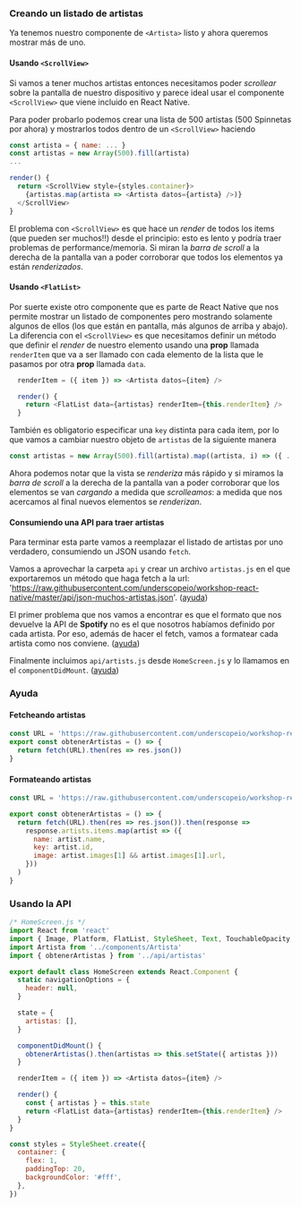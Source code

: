 ### Creando un listado de artistas
Ya tenemos nuestro componente de `<Artista>` listo y ahora queremos mostrar más de uno.

#### Usando `<ScrollView>`
Si vamos a tener muchos artistas entonces necesitamos poder _scrollear_ sobre la pantalla de nuestro dispositivo y parece ideal usar el componente `<ScrollView>` que viene incluido en React Native.

Para poder probarlo podemos crear una lista de 500 artistas (500 Spinnetas por ahora) y mostrarlos todos dentro de un `<ScrollView>` haciendo 
```js
const artista = { name: ... }
const artistas = new Array(500).fill(artista)
...

render() {
  return <ScrollView style={styles.container}>
    {artistas.map(artista => <Artista datos={artista} />)}
  </ScrollView>
}
```

El problema con `<ScrollView>` es que hace un _render_ de todos los items (que pueden ser muchos!!) desde el principio: esto es lento y podría traer problemas de performance/memoria. Si miran la _barra de scroll_ a la derecha de la pantalla van a poder corroborar que todos los elementos ya están _renderizados_.

#### Usando `<FlatList>`
Por suerte existe otro componente que es parte de React Native que nos permite mostrar un listado de componentes pero mostrando solamente algunos de ellos (los que están en pantalla, más algunos de arriba y abajo). La diferencia con el `<ScrollView>` es que necesitamos definir un método que definir el _render_ de nuestro elemento usando una **prop** llamada `renderItem` que va a ser llamado con cada elemento de la lista que le pasamos por otra **prop** llamada `data`.
```js
  renderItem = ({ item }) => <Artista datos={item} />

  render() {
    return <FlatList data={artistas} renderItem={this.renderItem} />
  }
```

También es obligatorio especificar una `key` distinta para cada item, por lo que vamos a cambiar nuestro objeto de `artistas` de la siguiente manera
```js
const artistas = new Array(500).fill(artista).map((artista, i) => ({ ...artista, key: i }))
```

Ahora podemos notar que la vista se _renderiza_ más rápido y si miramos la _barra de scroll_ a la derecha de la pantalla van a poder corroborar que los elementos se van _cargando_ a medida que _scrolleamos_: a medida que nos acercamos al final nuevos elementos se _renderizan_.

#### Consumiendo una API para traer artistas
Para terminar esta parte vamos a reemplazar el listado de artistas por uno verdadero, consumiendo un JSON usando `fetch`.

Vamos a aprovechar la carpeta `api` y crear un archivo `artistas.js` en el que exportaremos un método que haga fetch a la url: 'https://raw.githubusercontent.com/underscopeio/workshop-react-native/master/api/json-muchos-artistas.json'. ([ayuda](#fetcheando-artistas))

El primer problema que nos vamos a encontrar es que el formato que nos devuelve la API de **Spotify** no es el que nosotros habíamos definido por cada artista. Por eso, además de hacer el fetch, vamos a formatear cada artista como nos conviene. ([ayuda](#formateando-artistas))

Finalmente incluimos `api/artists.js` desde `HomeScreen.js` y lo llamamos en el `componentDidMount`. ([ayuda](#usando-la-api))

### Ayuda
#### Fetcheando artistas
```js
const URL = 'https://raw.githubusercontent.com/underscopeio/workshop-react-native/master/api/json-muchos-artistas.json'
export const obtenerArtistas = () => {
  return fetch(URL).then(res => res.json())
}
```

#### Formateando artistas
```js
const URL = 'https://raw.githubusercontent.com/underscopeio/workshop-react-native/master/api/json-muchos-artistas.json'

export const obtenerArtistas = () => {
  return fetch(URL).then(res => res.json()).then(response =>
    response.artists.items.map(artist => ({
      name: artist.name,
      key: artist.id,
      image: artist.images[1] && artist.images[1].url,
    }))
  )
}
```

### Usando la API
```js
/* HomeScreen.js */
import React from 'react'
import { Image, Platform, FlatList, StyleSheet, Text, TouchableOpacity, View } from 'react-native'
import Artista from '../components/Artista'
import { obtenerArtistas } from '../api/artistas'

export default class HomeScreen extends React.Component {
  static navigationOptions = {
    header: null,
  }

  state = {
    artistas: [],
  }

  componentDidMount() {
    obtenerArtistas().then(artistas => this.setState({ artistas }))
  }

  renderItem = ({ item }) => <Artista datos={item} />

  render() {
    const { artistas } = this.state
    return <FlatList data={artistas} renderItem={this.renderItem} />
  }
}

const styles = StyleSheet.create({
  container: {
    flex: 1,
    paddingTop: 20,
    backgroundColor: '#fff',
  },
})
```
